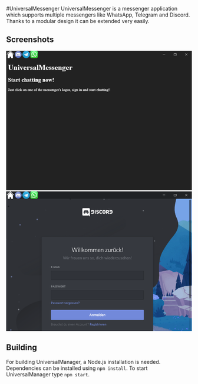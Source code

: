 #UniversalMessenger
UniversalMessenger is a messenger application which supports multiple messengers like WhatsApp, Telegram and Discord.
Thanks to a modular design it can be extended very easily.

## Screenshots
![Home page](screenshot01.png)
![Discord page](screenshot02.png)

## Building
For building UniversalManager, a Node.js installation is needed.
Dependencies can be installed using `npm install`.
To start UniversalManager type `npm start`.